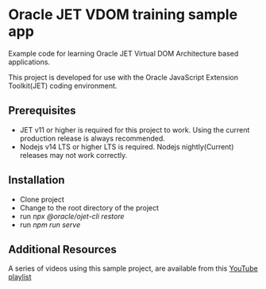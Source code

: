 # Oracle JET VDOM training sample app
Example code for learning Oracle JET Virtual DOM Architecture based applications.

This project is developed for use with the Oracle JavaScript Extension Toolkit(JET) coding environment.

## Prerequisites
  * JET v11 or higher is required for this project to work. Using the current production release is always recommended.
  * Nodejs v14 LTS or higher LTS is required.  Nodejs nightly(Current) releases may not work correctly. 

## Installation

* Clone project
* Change to the root directory of the project
* run *npx @oracle/ojet-cli restore*
* run *npm run serve*


## Additional Resources
A series of videos using this sample project, are available from this [YouTube playlist](https://www.youtube.com/playlist?list=PLnADbF0cZL0DiIzNQmRJJ950mStthbpbR)
